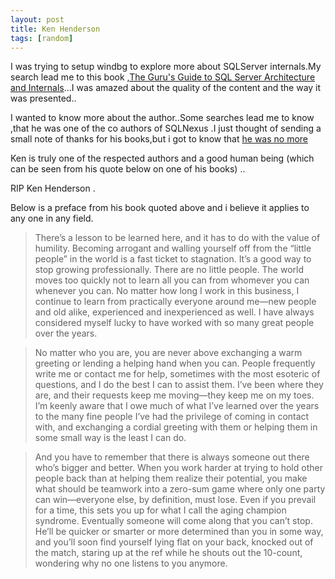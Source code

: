 ```yaml
---
layout: post
title: Ken Henderson
tags: [random]
---
```


I was trying to setup windbg to explore more about SQLServer internals.My search lead me to this book ,[The Guru's Guide to SQL Server Architecture and Internals](http://www.amazon.in/Gurus-Guide-Server-Architecture-Internals/dp/0201700476/ref=asap_bc?ie=UTF8)...I was amazed about the quality of the content
and the way it was presented..

I  wanted to know more about the author..Some searches lead me to know ,that he was one of the
co authors of SQLNexus .I just thought of sending a small note of thanks for his books,but i got  to know that [he was no more ](http://www.haidongji.com/2008/02/13/in-memory-of-ken-henderson/)

Ken is truly one of the respected authors and a good human being (which can be seen from his quote below on one of his books) ..

RIP Ken Henderson .

Below is a preface from his book quoted above and i believe it applies to any one in any field.

>There’s a lesson to be learned here, and it has to do with the value of humility. Becoming arrogant and walling yourself off from the “little people” in the world is a fast ticket to stagnation. It’s a good way to stop growing professionally. There are no little people. The world moves too quickly not to learn all you can from whomever you can whenever you can. No matter how long I work in this business, I continue to learn from practically everyone around me—new people and old alike, experienced and inexperienced as well. I have always considered myself lucky to have worked with so many great people over the years.

>No matter who you are, you are never above exchanging a warm greeting or lending a helping hand when you can. People frequently write me or contact me for help, sometimes with the most esoteric of questions, and I do the best I can to assist them. I’ve been where they are, and their requests keep me moving—they keep me on my toes. I’m keenly aware that I owe much of what I’ve learned over the years to the many fine people I’ve had the privilege of coming in contact with, and exchanging a cordial greeting with them or helping them in some small way is the least I can do.

>And you have to remember that there is always someone out there who’s bigger and better. When you work harder at trying to hold other people back than at helping them realize their potential, you make what should be teamwork into a zero-sum game where only one party can win—everyone else, by definition, must lose. Even if you prevail for a time, this sets you up for what I call the aging champion syndrome. Eventually someone will come along that you can’t stop. He’ll be quicker or smarter or more determined than you in some way, and you’ll soon find yourself lying flat on your back, knocked out of the match, staring up at the ref while he shouts out the 10-count, wondering why no one listens to you anymore.


